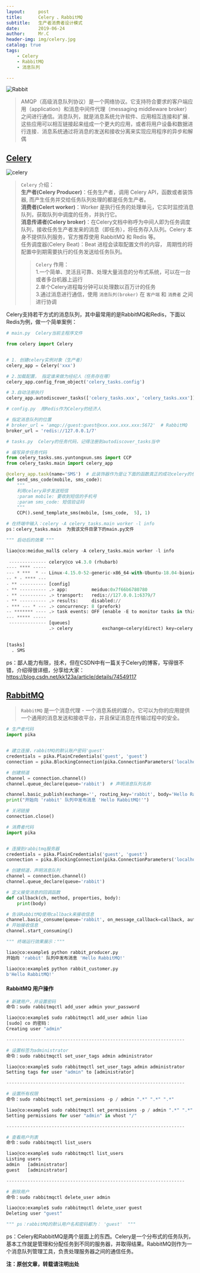```yaml
---
layout:     post
title:      Celery 、RabbitMQ
subtitle:   生产者消费者设计模式
date:       2019-06-24
author:     Mr.C
header-img: img/celery.jpg
catalog: true
tags:
    - Celery
    - RabbitMQ
    - 消息队列

---
```


![Rabbit](http://www.c-blogs.cn/img/rabbit.png)

> AMQP（高级消息队列协议）是一个网络协议。它支持符合要求的客户端应用（application）和消息中间件代理（messaging middleware broker）之间进行通信。消息队列，就是消息系统允许软件、应用相互连接和扩展．这些应用可以相互链接起来组成一个更大的应用，或者将用户设备和数据进行连接．消息系统通过将消息的发送和接收分离来实现应用程序的异步和解偶

## [Celery](http://www.celeryproject.org/)

![celery](http://www.c-blogs.cn/img/celery.png)

> `Celery` 介绍： <br> 
**生产者(Celery Producer)**：任务生产者，调用 Celery API，函数或者装饰器, 而产生任务并交给任务队列处理的都是任务生产者。 <br>
**消费者(Celert worker)**：Worker 是执行任务的处理单元，它实时监控消息队列，获取队列中调度的任务，并执行它。 <br> 
**消息传递者(Celery broker)**：在Celery文档中称呼为中间人<broker>即为任务调度队列，接收任务生产者发来的消息（即任务），将任务存入队列。Celery 本身不提供队列服务，官方推荐使用 RabbitMQ 和 Redis 等。 <br> 
任务调度器(Celery Beat)：Beat 进程会读取配置文件的内容， 周期性的将配置中到期需要执行的任务发送给任务队列。
>> `Celery` 作用： <br> 
1.一个简单、灵活且可靠、处理大量消息的分布式系统，可以在一台或者多台机器上运行 <br> 
2.单个Celery进程每分钟可以处理数以百万计的任务 <br> 
3.通过消息进行通信，使用 `消息队列(broker)` 在 `客户端` 和 `消费者` 之间进行协调

Celery支持若干方式的消息队列，其中最常用的是RabbitMQ和Redis，下面以Redis为例，做一个简单案例：

~~~python
# main.py  Celery当前主程序文件

from celery import Celery


# 1. 创建celery实例对象（生产者）
celery_app = Celery('xxx')

# 2.加载配置， 指定谁来做为经纪人（任务存在哪）
celery_app.config_from_object('celery_tasks.config')

# 3.自动注册执行
celery_app.autodiscover_tasks(['celery_tasks.xxx', 'celery_tasks.xxx'])
~~~

~~~python
# config.py  用Redis作为Celery的经济人

# 指定消息队列的位置
# broker_url = 'amqp://guest:guest@xxx.xxx.xxx.xxx:5672'  # RabbitMQ
broker_url = 'redis://127.0.0.1/7'
~~~

~~~python
# tasks.py  Celery的任务代码，记得注册到autodiscover_tasks当中

# 编写异步任务代码
from celery_tasks.sms.yuntongxun.sms import CCP
from celery_tasks.main import celery_app

@celery_app.task(name='SMS')  # 此装饰器作为是让下面的函数真正的成功celery的任务
def send_sms_code(mobile, sms_code):
    """
    利用celery异步发送短信
    :param mobile: 要收到短信的手机号
    :param sms_code: 短信验证码
    """
    CCP().send_template_sms(mobile, [sms_code,  5], 1)
~~~

~~~python
# 在终端中输入：celery -A celery_tasks.main worker -l info
ps：celery_tasks.main  为我该文件目录下的main.py文件

""" 启动后的效果 """

liao@co:meiduo_mall$ celery -A celery_tasks.main worker -l info
 
 -------------- celery@co v4.3.0 (rhubarb)
---- **** ----- 
--- * ***  * -- Linux-4.15.0-52-generic-x86_64-with-Ubuntu-18.04-bionic 2019-06-24 20:47:14
-- * - **** --- 
- ** ---------- [config]
- ** ---------- .> app:         meiduo:0x7f66b6780780
- ** ---------- .> transport:   redis://127.0.0.1:6379/7
- ** ---------- .> results:     disabled://
- *** --- * --- .> concurrency: 8 (prefork)
-- ******* ---- .> task events: OFF (enable -E to monitor tasks in this worker)
--- ***** ----- 
 -------------- [queues]
                .> celery           exchange=celery(direct) key=celery
                

[tasks]
  . SMS
~~~

ps：鄙人能力有限，技术，但在CSDN中有一篇关于Celery的博客，写得很不错，介绍得很详细，分享给大家：https://blog.csdn.net/kk123a/article/details/74549117

## [RabbitMQ](https://www.rabbitmq.com/)

> `RabbitMQ` 是一个消息代理 - 一个消息系统的媒介。它可以为你的应用提供一个通用的消息发送和接收平台，并且保证消息在传输过程中的安全。

~~~python
# 生产者代码
import pika


# 建立连接，rabbitMQ的默认账户密码'guest'
credentials = pika.PlainCredentials('guest', 'guest')
connection = pika.BlockingConnection(pika.ConnectionParameters('localhost', 5672, '/', credentials))

# 创建频道
channel = connection.channel()
channel.queue_declare(queue='rabbit')  # 声明消息队列名称

channel.basic_publish(exchange='', routing_key='rabbit', body='Hello RabbitMQ!')  # routing_key是队列名 body是要插入的内容
print("开始向 'rabbit' 队列中发布消息 'Hello RabbitMQ!'")

# 关闭链接
connection.close()
~~~

~~~python
# 消费者代码
import pika


# 连接到rabbitmq服务器
credentials = pika.PlainCredentials('guest', 'guest')
connection = pika.BlockingConnection(pika.ConnectionParameters('localhost',5672,'/',credentials))

# 创建频道，声明消息队列
channel = connection.channel()
channel.queue_declare(queue='rabbit')

# 定义接受消息的回调函数
def callback(ch, method, properties, body):
    print(body)

# 告诉RabbitMQ使用callback来接收信息
channel.basic_consume(queue='rabbit', on_message_callback=callback, auto_ack=True)
# 开始接收信息
channel.start_consuming()
~~~

~~~python
""" 终端运行效果展示："""

liao@co:example$ python rabbit_producer.py 
开始向 'rabbit' 队列中发布消息 'Hello RabbitMQ!'

liao@co:example$ python rabbit_customer.py 
b'Hello RabbitMQ!'
~~~

#### RabbitMQ 用户操作
~~~python
# 新建用户，并设置密码
命令：sudo rabbitmqctl add_user admin your_password 

liao@co:example$ sudo rabbitmqctl add_user admin liao
[sudo] co 的密码： 
Creating user "admin"

-------------------------------------------------------------------

# 设置标签为administrator
命令：sudo rabbitmqctl set_user_tags admin administrator

liao@co:example$ sudo rabbitmqctl set_user_tags admin administrator
Setting tags for user "admin" to [administrator]

-------------------------------------------------------------------

# 设置所有权限
命令：sudo rabbitmqctl set_permissions -p / admin ".*" ".*" ".*"

liao@co:example$ sudo rabbitmqctl set_permissions -p / admin ".*" ".*" ".*"
Setting permissions for user "admin" in vhost "/"

-------------------------------------------------------------------

# 查看用户列表
命令：sudo rabbitmqctl list_users

liao@co:example$ sudo rabbitmqctl list_users
Listing users
admin	[administrator]
guest	[administrator]

-------------------------------------------------------------------

# 删除用户
命令：sudo rabbitmqctl delete_user admin

liao@co:example$ sudo rabbitmqctl delete_user guest
Deleting user "guest"

""" ps：rabbitMQ的默认用户名和密码都为： 'guest'  """
~~~

ps：Celery和RabbitMQ是两个层面上的东西。Celery是一个分布式的任务队列，基本工作就是管理和分配任务到不同的服务器，并取得结果。RabbitMQ则作为一个消息队列管理工具，负责处理服务器之间的通信任务。


**注：原创文章，转载请注明出处**
